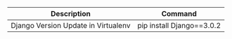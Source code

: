 | Description | Command |
| --- | --- |
|Django Version Update in Virtualenv|pip install Django==3.0.2|

